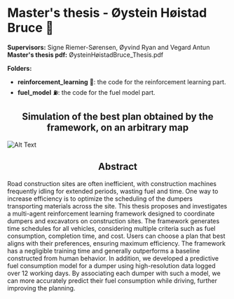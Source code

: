 # Master's thesis - Øystein Høistad Bruce 🥇
__Supervisors:__ Signe Riemer-Sørensen, Øyvind Ryan and Vegard Antun  
__Master's thesis pdf:__ ØysteinHøistadBruce_Thesis.pdf

__Folders:__
- __reinforcement_learning__ 🤖: the code for the reinforcement learning part.
- __fuel_model__ ⛽︎: the code for the fuel model part. 

<h2 align="center">Simulation of the best plan obtained by the framework, on an arbitrary map</h2>

![Alt Text](reinforcement_learning/transport/animations/map5x5_V1_plan.gif)

<h2 align="center">Abstract</h2>

Road construction sites are often inefficient, with construction machines frequently idling for extended periods, wasting fuel and time.
One way to increase efficiency is to optimize the scheduling of the dumpers transporting materials across the site. 
This thesis proposes and investigates a multi-agent reinforcement learning framework designed to coordinate dumpers and excavators on construction sites. 
The framework generates time schedules for all vehicles, considering multiple criteria such as fuel consumption, completion time, and cost. 
Users can choose a plan that best aligns with their preferences, ensuring maximum efficiency. 
The framework has a negligible training time and generally outperforms a baseline constructed from human behavior.
In addition, we developed a predictive fuel consumption model for a dumper using high-resolution data logged over 12 working days.
By associating each dumper with such a model, we can more accurately predict their fuel consumption while driving, further improving the planning. 
